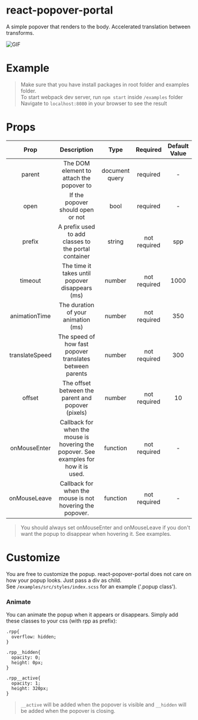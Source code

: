 # react-popover-portal
A simple popover that renders to the body. Accelerated translation between transforms.  <br/>

![GIF](https://raw.githubusercontent.com/onurhb/react-popover-portal/master/showcase.gif)

# Example
> Make sure that you have install packages in root folder and examples folder. <br/>
> To start webpack dev server, run `npm start` inside `/examples` folder <br/>
> Navigate to `localhost:8080` in your browser to see the result 

# Props 
|      Prop      	|                                      Description                                      	|      Type      	|   Required   	| Default Value 	|
|:--------------:	|:-------------------------------------------------------------------------------------:	|:--------------:	|:------------:	|:-------------:	|
|     parent     	|                        The DOM element to attach the popover to                       	| document query 	|   required   	|       -       	|
|      open      	|                           If the popover should open or not                           	|      bool      	|   required   	|       -       	|
|     prefix     	|                  A prefix used to add classes to the portal container                 	|     string     	| not required 	|      spp      	|
|     timeout    	|                    The time it takes until popover disappears (ms)                    	|     number     	| not required 	|      1000     	|
|  animationTime 	|                          The duration of your animation (ms)                          	|     number     	| not required 	|      350      	|
| translateSpeed 	|                The speed of how fast popover translates between parents               	|     number     	| not required 	|      300      	|
|     offset     	|                   The offset between the parent and popover (pixels)                  	|     number     	| not required 	|       10      	|
|  onMouseEnter  	| Callback for when the mouse is hovering the popover. See examples for how it is used. 	|    function    	| not required 	|       -       	|
|  onMouseLeave  	|                Callback for when the mouse is not hovering the popover.               	|    function    	| not required 	|       -       	|

> You should always set onMouseEnter and onMouseLeave if you don't want the popup to disappear when hovering it. See examples. 

# Customize
You are free to customize the popup. react-popover-portal does not care on how your popup looks. Just pass a div as child.  <br/>
See `/examples/src/styles/index.scss` for an example ('.popup class').

### Animate 
You can animate the popup when it appears or disappears. Simply add these classes to your css (with rpp as prefix): <br/>
```
.rpp{
  overflow: hidden;
}

.rpp__hidden{
  opacity: 0;
  height: 0px;
}

.rpp__active{
  opacity: 1;
  height: 320px;
}

```


> `__active` will be added when the popover is visible and `__hidden` will be added when the popover is closing. 

